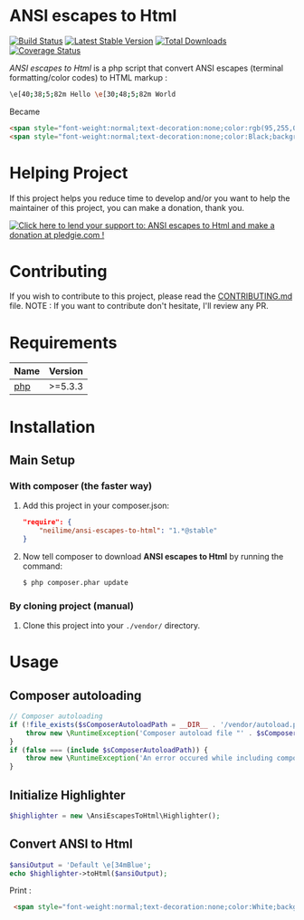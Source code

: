 # ANSI escapes to Html

[![Build Status](https://travis-ci.org/neilime/ansi-escapes-to-html.svg?branch=master)](https://travis-ci.org/neilime/ansi-escapes-to-html)
[![Latest Stable Version](https://poser.pugx.org/neilime/ansi-escapes-to-html/v/stable.svg)](https://packagist.org/packages/neilime/ansi-escapes-to-html)
[![Total Downloads](https://poser.pugx.org/neilime/ansi-escapes-to-html/downloads.svg)](https://packagist.org/packages/neilime/ansi-escapes-to-html)
[![Coverage Status](https://coveralls.io/repos/github/neilime/ansi-escapes-to-html/badge.svg?branch=master)](https://coveralls.io/github/neilime/ansi-escapes-to-html?branch=master)

_ANSI escapes to Html_ is a php script that convert ANSI escapes (terminal formatting/color codes) to HTML markup :
```bash
\e[40;38;5;82m Hello \e[30;48;5;82m World
````
Became
```html
<span style="font-weight:normal;text-decoration:none;color:rgb(95,255,0);background-color:Black;"> Hello </span>
<span style="font-weight:normal;text-decoration:none;color:Black;background-color:rgb(95,255,0);"> World </span>
```

# Helping Project

If this project helps you reduce time to develop and/or you want to help the maintainer of this project, you can make a donation, thank you.

<a href='https://pledgie.com/campaigns/33102'><img alt='Click here to lend your support to: ANSI escapes to Html and make a donation at pledgie.com !' src='https://pledgie.com/campaigns/33102.png?skin_name=chrome' border='0' ></a>

# Contributing

If you wish to contribute to this project, please read the [CONTRIBUTING.md](CONTRIBUTING.md) file.
NOTE : If you want to contribute don't hesitate, I'll review any PR.

# Requirements

Name | Version
-----|--------
[php](https://secure.php.net/) | >=5.3.3

# Installation

## Main Setup

### With composer (the faster way)

1. Add this project in your composer.json:

    ```json
    "require": {
        "neilime/ansi-escapes-to-html": "1.*@stable"
    }
    ```

2. Now tell composer to download __ANSI escapes to Html__ by running the command:

    ```bash
    $ php composer.phar update
    ```

### By cloning project (manual)

1. Clone this project into your `./vendor/` directory.

# Usage

## Composer autoloading

```php
// Composer autoloading
if (!file_exists($sComposerAutoloadPath = __DIR__ . '/vendor/autoload.php')) {
    throw new \RuntimeException('Composer autoload file "' . $sComposerAutoloadPath . '" does not exist');
}
if (false === (include $sComposerAutoloadPath)) {
    throw new \RuntimeException('An error occured while including composer autoload file "' . $sComposerAutoloadPath . '"');
}
```

## Initialize Highlighter

```php
$highlighter = new \AnsiEscapesToHtml\Highlighter();
```

## Convert ANSI to Html

```php
$ansiOutput = 'Default \e[34mBlue';
echo $highlighter->toHtml($ansiOutput);
```
Print : 
```html
 <span style="font-weight:normal;text-decoration:none;color:White;background-color:Black;">Default </span><span style="font-weight:normal;text-decoration:none;color:Blue;background-color:Black;">Blue</span>
```
